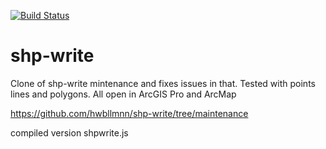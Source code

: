[![Build Status](https://secure.travis-ci.org/mapbox/shp-write.svg?branch=master)](http://travis-ci.org/mapbox/shp-write)

# shp-write

Clone of shp-write mintenance and fixes issues in that. Tested with points lines and polygons. All open in ArcGIS Pro and ArcMap

https://github.com/hwbllmnn/shp-write/tree/maintenance

compiled version shpwrite.js